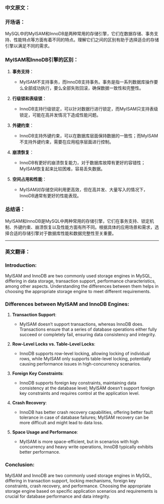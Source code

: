 ### 中文原文：

### 开场语：

MySQL中的MyISAM和InnoDB是两种常用的存储引擎，它们在数据存储、事务支持、性能特点等方面有着不同的特点。理解它们之间的区别有助于选择适合的存储引擎以满足不同的需求。

### MyISAM和InnoDB引擎的区别：

1. **事务支持**：
   - MyISAM不支持事务，而InnoDB支持事务。事务是指一系列数据库操作要么全部成功执行，要么全部失败回滚，确保数据一致性和完整性。

2. **行级锁和表级锁**：
   - InnoDB支持行级锁定，可以针对数据行进行锁定，而MyISAM只支持表级锁定，可能在高并发情况下造成性能问题。

3. **外键约束**：
   - InnoDB支持外键约束，可以在数据库层面保持数据的一致性；而MyISAM不支持外键约束，需要在应用程序层面进行控制。

4. **崩溃恢复**：
   - InnoDB有更好的崩溃恢复能力，对于数据库故障有更好的容错性；MyISAM恢复起来比较困难，容易丢失数据。

5. **空间占用和性能**：
   - MyISAM对存储空间利用更高效，但在高并发、大量写入的情况下，InnoDB通常有更好的性能表现。

### 总结语：

MyISAM和InnoDB是MySQL中两种常用的存储引擎，它们在事务支持、锁定机制、外键约束、崩溃恢复以及性能方面有所不同。根据具体的应用场景和需求，选择合适的存储引擎对于数据库性能和数据完整性至关重要。

---

### 英文翻译：

### Introduction:

MyISAM and InnoDB are two commonly used storage engines in MySQL, differing in data storage, transaction support, performance characteristics, among other aspects. Understanding the differences between them helps in choosing the appropriate storage engine to meet different requirements.

### Differences between MyISAM and InnoDB Engines:

1. **Transaction Support**:
   - MyISAM doesn’t support transactions, whereas InnoDB does. Transactions ensure that a series of database operations either fully succeed or completely fail, ensuring data consistency and integrity.

2. **Row-Level Locks vs. Table-Level Locks**:
   - InnoDB supports row-level locking, allowing locking of individual rows, while MyISAM only supports table-level locking, potentially causing performance issues in high-concurrency scenarios.

3. **Foreign Key Constraints**:
   - InnoDB supports foreign key constraints, maintaining data consistency at the database level; MyISAM doesn’t support foreign key constraints and requires control at the application level.

4. **Crash Recovery**:
   - InnoDB has better crash recovery capabilities, offering better fault tolerance in case of database failures; MyISAM recovery can be more difficult and might lead to data loss.

5. **Space Usage and Performance**:
   - MyISAM is more space-efficient, but in scenarios with high concurrency and heavy write operations, InnoDB typically exhibits better performance.

### Conclusion:

MyISAM and InnoDB are two commonly used storage engines in MySQL, differing in transaction support, locking mechanisms, foreign key constraints, crash recovery, and performance. Choosing the appropriate storage engine based on specific application scenarios and requirements is crucial for database performance and data integrity.
